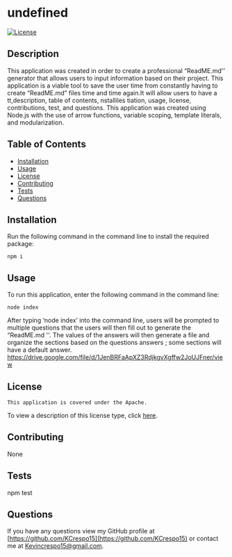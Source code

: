 # undefined

  [![License](https://img.shields.io/badge/License-Apache_2.0-blue.svg)](https://opensource.org/licenses/Apache-2.0)

 ## Description
  This application was created in order to create a professional “ReadME.md'' generator that allows users to input information based on their project. This application is a viable tool to save the user time from constantly having to create “ReadME.md” files time and time again.It will allow users to have a tt,description, table of contents, nstalliles tiation, usage, license, contributions, test, and questions. This application was created using Node.js with the use of arrow functions, variable scoping, template literals, and modularization.

  ## Table of Contents
  - [Installation](#installation)
  - [Usage](#usage)
  - [License](#license)
  - [Contributing](#contributing)
  - [Tests](#tests)
  - [Questions](#questions)

  ## Installation
  Run the following command in the command line to install the required package:
  ~~~
  npm i
  ~~~

  ## Usage
  To run this application, enter the following command in the command line:
  ~~~
  node index
  ~~~

   After typing ‘node index’ into the command line, users will be prompted to multiple questions that the users will then fill out to generate the “ReadME.md ''. The values of the answers will then generate a file and organize the sections based on the questions answers ; some sections will have a default answer. https://drive.google.com/file/d/1JenBRFaApXZ3RdjkgvXgffw2JoUJFner/view

  ## License
    This application is covered under the Apache.
  To view a description of this license type, click [here](http://www.apache.org/licenses/LICENSE-2.0).

  ## Contributing
  None
  
  ## Tests
  npm test

  ## Questions
  If you have any questions view my GitHub profile at [https://github.com/KCrespo15](https://github.com/KCrespo15) or contact me at Kevincrespo15@gmail.com.

